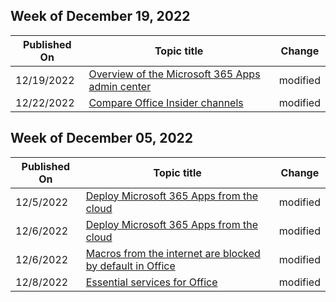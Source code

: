 <!-- This file is generated automatically each week. Changes made to this file will be overwritten.-->



## Week of December 19, 2022


| Published On |Topic title | Change |
|------|------------|--------|
| 12/19/2022 | [Overview of the Microsoft 365 Apps admin center](/DeployOffice/admincenter/overview) | modified |
| 12/22/2022 | [Compare Office Insider channels](/DeployOffice/office-insider/compare-channels) | modified |


## Week of December 05, 2022


| Published On |Topic title | Change |
|------|------------|--------|
| 12/5/2022 | [Deploy Microsoft 365 Apps from the cloud](/DeployOffice/deploy-microsoft-365-apps-cloud) | modified |
| 12/6/2022 | [Deploy Microsoft 365 Apps from the cloud](/DeployOffice/deploy-microsoft-365-apps-cloud) | modified |
| 12/6/2022 | [Macros from the internet are blocked by default in Office ](/DeployOffice/security/internet-macros-blocked) | modified |
| 12/8/2022 | [Essential services for Office](/DeployOffice/privacy/essential-services) | modified |
